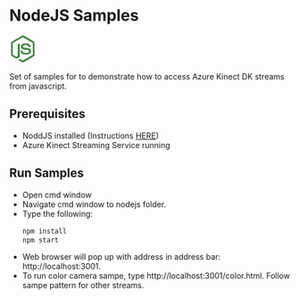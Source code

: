 # NodeJS Samples
![NodeJS](../images/logo_nodejs.png)

Set of samples for to demonstrate how to access Azure Kinect DK streams from javascript. 

## Prerequisites
- NoddJS installed (Instructions [HERE](https://nodejs.org/en/))
- Azure Kinect Streaming Service running

## Run Samples
- Open cmd window
- Navigate cmd window to nodejs folder.
- Type the following:
  ```
  npm install
  npm start
  ```
- Web browser will pop up with address in address bar: http://localhost:3001.
- To run color camera sampe, type http://localhost:3001/color.html. Follow sampe pattern for other streams.
